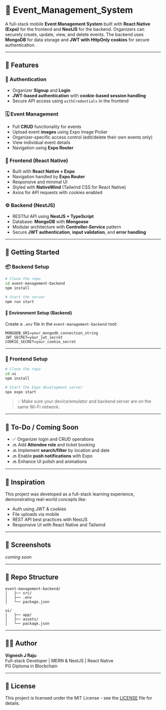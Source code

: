 # **🎉 Event_Management_System**

A full-stack mobile **Event Management System** built with **React Native (Expo)** for the frontend and **NestJS** for the backend. Organizers can securely create, update, view, and delete events. The backend uses **MongoDB** for data storage and **JWT with HttpOnly cookies** for secure authentication.

---

## 🚀 Features

### 🔐 Authentication
- Organizer **Signup** and **Login**
- **JWT-based authentication** with **cookie-based session handling**
- Secure API access using `withCredentials` in the frontend

### 🗓️ Event Management
- Full **CRUD** functionality for events
- Upload event **images** using Expo Image Picker
- Organizer-specific access control (edit/delete their own events only)
- View individual event details
- Navigation using **Expo Router**

### 📱 Frontend (React Native)
- Built with **React Native + Expo**
- Navigation handled by **Expo Router**
- Responsive and minimal UI
- Styled with **NativeWind** (Tailwind CSS for React Native)
- Axios for API requests with cookies enabled

### ⚙️ Backend (NestJS)
- RESTful API using **NestJS + TypeScript**
- Database: **MongoDB** with **Mongoose**
- Modular architecture with **Controller-Service** pattern
- Secure **JWT authentication**, **input validation**, and **error handling**

---

## 🧪 Getting Started

### 📦 Backend Setup

```bash
# Clone the repo
cd event-management-backend
npm install

# Start the server
npm run start
```

#### 🔐 Environment Setup (Backend)

Create a `.env` file in the `event-management-backend` root:

```env
MONGODB_URI=your_mongodb_connection_string
JWT_SECRET=your_jwt_secret
COOKIE_SECRET=your_cookie_secret
```

---

### 📱 Frontend Setup

```bash
# Clone the repo
cd ui
npm install

# Start the Expo development server
npx expo start
```

> 💡 Make sure your device/emulator and backend server are on the same Wi-Fi network.

---

## 📌 To-Do / Coming Soon

- ✅ Organizer login and CRUD operations
- 🔜 Add **Attendee role** and ticket booking
- 🔜 Implement **search/filter** by location and date
- 🔜 Enable **push notifications** with Expo
- 🔜 Enhance UI polish and animations

---

## 🧠 Inspiration

This project was developed as a full-stack learning experience, demonstrating real-world concepts like:

- Auth using JWT & cookies
- File uploads via mobile
- REST API best practices with NestJS
- Responsive UI with React Native and Tailwind

---

## 📸 Screenshots

_coming soon_

---

## 📂 Repo Structure

```
event-management-backend/
│   ├── src/
│   ├── .env
│   └── package.json

ui/
│   ├── app/
│   ├── assets/
│   └── package.json
```

---

## 🧑‍💻 Author

**Vignesh J Raju**  
Full-stack Developer | MERN & NestJS | React Native  
PG Diploma in Blockchain  

---

## 📝 License

This project is licensed under the MIT License - see the [LICENSE](LICENSE) file for details.